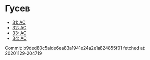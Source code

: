 # Гусев
- [31: AC](31.md)
- [32: AC](32.md)
- [33: AC](33.md)
- [34: AC](34.md)

Commit: b9ded80c5a1de6ea83a1941e24a2e1a824855f01
 fetched at: 20201129-204719
